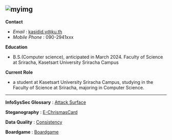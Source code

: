 ![myimg](/assets/my_imgrs.png)
---

**Contact**
- *Email* : kasidid.y@ku.th
- *Mobile Phone* : 090-2941xxx
  
**Education**
- B.S.(Computer science), anticipated in March 2024. Faculty of Science at Sriracha, Kasetsart University Sriracha Campus

**Current Role**
- a student at Kasetsart University Sriracha Campus, studying in the Faculty of Science at Sriracha, majoring in Computer Science.

---

**InfoSysSec Glossary** : [Attack Surface](/attack-surface.md)

**Steganography** : [E-ChrismasCard](/chrismascard.md)

**Data Quality** : [Consistency](/data-quality.md)

**Boardgame** : [Boardgame](/boardgame.md)
